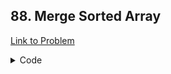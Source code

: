 <h2>88. Merge Sorted Array</h2>

[Link to Problem](https://leetcode.com/problems/merge-sorted-array)

<details><summary>Code</summary>

```java
package striver_sde_sheet.array2;

public class LC88 {
    public void merge(int[] nums1, int m, int[] nums2, int n) {
        if (n >= 0) System.arraycopy(nums2, 0, nums1, m, n);

        int gap = m + n;
        do {
            gap = (gap + 1) / 2;
            int i = 0, j = i + gap;

            while (j < m + n) {
                if (nums1[i] > nums1[j]) {
                    nums1[i] = nums1[i] + nums1[j];
                    nums1[j] = nums1[i] - nums1[j];
                    nums1[i] = nums1[i] - nums1[j];
                }

                i++; j++;
            }
        } while (gap > 1);
    }
}
```

</details>